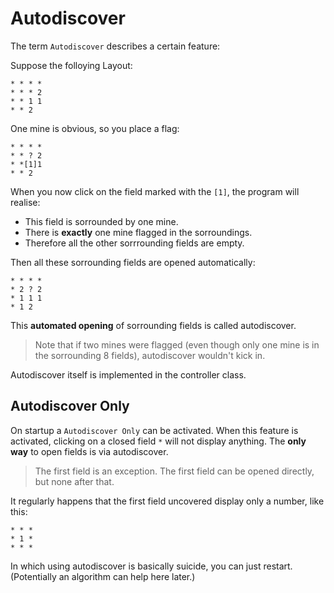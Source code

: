 # Autodiscover
The term `Autodiscover` describes a certain feature:

Suppose the folloying Layout:

```
* * * *
* * * 2
* * 1 1
* * 2  
```

One mine is obvious, so you place a flag:

```
* * * *
* * ? 2
* *[1]1
* * 2  
```

When you now click on the field marked with the `[1]`, the program will realise:

- This field is sorrounded by one mine.
- There is **exactly** one mine flagged in the sorroundings.
- Therefore all the other sorrrounding fields are empty.

Then all these sorrounding fields are opened automatically:

```
* * * *
* 2 ? 2
* 1 1 1
* 1 2  
```

This **automated opening** of sorrounding fields is called autodiscover.

> Note that if two mines were flagged (even though only one mine is in the sorrounding 8 fields), autodiscover wouldn't kick in.

Autodiscover itself is implemented in the controller class.

## Autodiscover Only
On startup a `Autodiscover Only` can be activated. When this feature is activated, clicking on a closed field `*` will not display anything.
The **only way** to open fields is via autodiscover.

> The first field is an exception. The first field can be opened directly, but none after that.

It regularly happens that the first field uncovered display only a number, like this:

```
* * *
* 1 *
* * *
```

In which using autodiscover is basically suicide, you can just restart. (Potentially an algorithm can help here later.)
